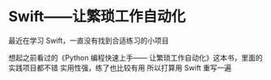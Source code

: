 # Swift——让繁琐工作自动化
最近在学习 Swift，一直没有找到合适练习的小项目

想起之前看过的《Python 编程快速上手—— 让繁琐工作自动化》这本书，里面的实践项目都不错
实用性强，练了也比较有用
所以打算用 Swift 重写一遍
